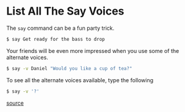# List All The Say Voices

The `say` command can be a fun party trick.

```bash
$ say Get ready for the bass to drop
```

Your friends will be even more impressed when you use some of the alternate
voices.

```bash
$ say -v Daniel "Would you like a cup of tea?"
```

To see all the alternate voices available, type the following

```bash
$ say -v '?'
```

[source](http://stackoverflow.com/questions/1489800/getting-list-of-mac-text-to-speech-voices-programmatically)
